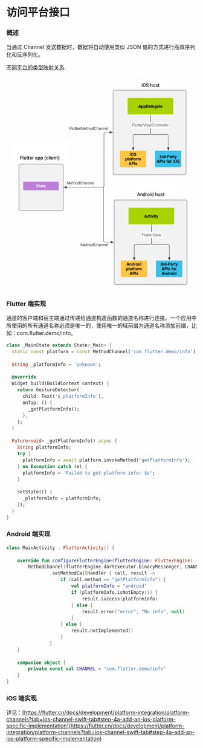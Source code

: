 # 访问平台接口

### 概述

当通过 Channel 发送数据时，数据将自动使用类似 JSON 值的方式进行高效序列化和反序列化。

[不同平台的类型映射关系](https://www.notion.so/3e3d82d86c4a4aa48167e0767e9dcd6c)

![./imgs/访问平台接口01.png](./imgs/访问平台接口01.png)

### Flutter 端实现

通道的客户端和宿主端通过传递给通道构造函数的通道名称进行连接。一个应用中所使用的所有通道名称必须是唯一的，使用唯一的域前缀为通道名称添加前缀，比如：com.flutter.demo/info。

```dart
class _MainState extends State<_Main> {
  static const platform = const MethodChannel('com.flutter.demo/info');

  String _platformInfo = 'Unknown';

  @override
  Widget build(BuildContext context) {
    return GestureDetector(
      child: Text('$_platformInfo'),
      onTap: () {
        _getPlatformInfo();
      },
    );
  }

  Future<void> _getPlatformInfo() async {
    String platformInfo;
    try {
      platformInfo = await platform.invokeMethod('getPlatformInfo');
    } on Exception catch (e) {
      platformInfo = 'Failed to get platform info: $e';
    }

    setState(() {
      _platformInfo = platformInfo;
    });
  }
}
```

### Android 端实现

```kotlin
class MainActivity : FlutterActivity() {

    override fun configureFlutterEngine(flutterEngine: FlutterEngine) {
        MethodChannel(flutterEngine.dartExecutor.binaryMessenger, CHANNEL)
                .setMethodCallHandler { call, result ->
                    if (call.method == "getPlatformInfo") {
                        val platformInfo = "android"
                        if (platformInfo.isNotEmpty()) {
                            result.success(platformInfo)
                        } else {
                            result.error("error", "No info", null)
                        }
                    } else {
                        result.notImplemented()
                    }
                }
    }

    companion object {
        private const val CHANNEL = "com.flutter.demo/info"
    }
}
```

### iOS 端实现

详见：[https://flutter.cn/docs/development/platform-integration/platform-channels?tab=ios-channel-swift-tab#step-4a-add-an-ios-platform-specific-implementation](https://flutter.cn/docs/development/platform-integration/platform-channels?tab=ios-channel-swift-tab#step-4a-add-an-ios-platform-specific-implementation)
